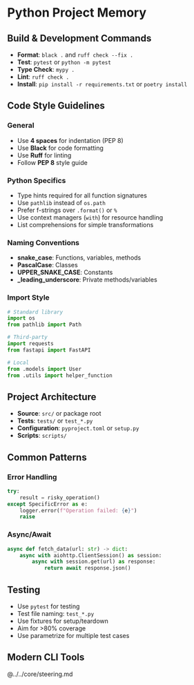 # Python Project Memory

## Build & Development Commands

- **Format**: `black .` and `ruff check --fix .`
- **Test**: `pytest` or `python -m pytest`
- **Type Check**: `mypy .`
- **Lint**: `ruff check .`
- **Install**: `pip install -r requirements.txt` or `poetry install`

## Code Style Guidelines

### General
- Use **4 spaces** for indentation (PEP 8)
- Use **Black** for code formatting
- Use **Ruff** for linting
- Follow **PEP 8** style guide

### Python Specifics
- Type hints required for all function signatures
- Use `pathlib` instead of `os.path`
- Prefer f-strings over `.format()` or `%`
- Use context managers (`with`) for resource handling
- List comprehensions for simple transformations

### Naming Conventions
- **snake_case**: Functions, variables, methods
- **PascalCase**: Classes
- **UPPER_SNAKE_CASE**: Constants
- **_leading_underscore**: Private methods/variables

### Import Style
```python
# Standard library
import os
from pathlib import Path

# Third-party
import requests
from fastapi import FastAPI

# Local
from .models import User
from .utils import helper_function
```

## Project Architecture

- **Source**: `src/` or package root
- **Tests**: `tests/` or `test_*.py`
- **Configuration**: `pyproject.toml` or `setup.py`
- **Scripts**: `scripts/`

## Common Patterns

### Error Handling
```python
try:
    result = risky_operation()
except SpecificError as e:
    logger.error(f"Operation failed: {e}")
    raise
```

### Async/Await
```python
async def fetch_data(url: str) -> dict:
    async with aiohttp.ClientSession() as session:
        async with session.get(url) as response:
            return await response.json()
```

## Testing

- Use `pytest` for testing
- Test file naming: `test_*.py`
- Use fixtures for setup/teardown
- Aim for >80% coverage
- Use parametrize for multiple test cases

## Modern CLI Tools

@../../core/steering.md
